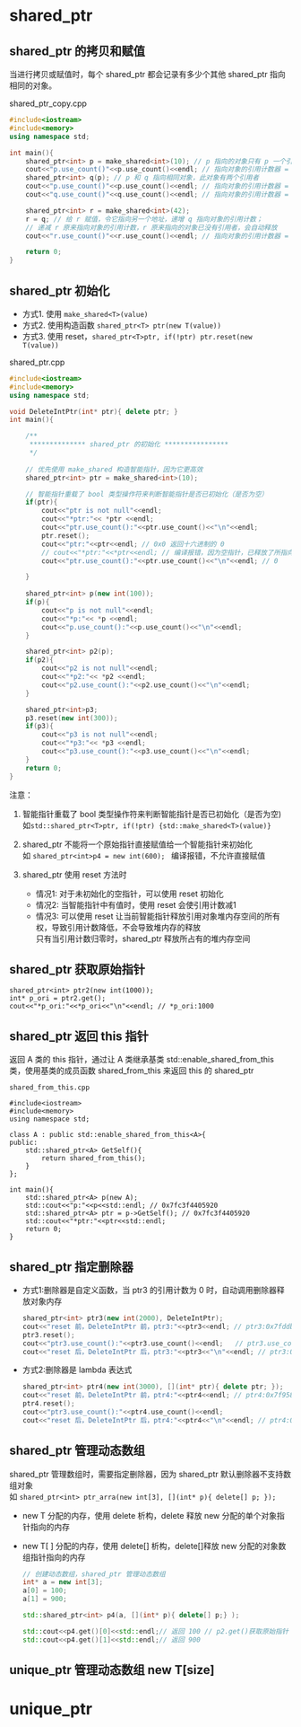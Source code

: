 # shared_ptr 

## shared_ptr 的拷贝和赋值
当进行拷贝或赋值时，每个 shared_ptr 都会记录有多少个其他 shared_ptr 指向相同的对象。

shared_ptr_copy.cpp
```.cpp
#include<iostream>
#include<memory>
using namespace std;

int main(){
	shared_ptr<int> p = make_shared<int>(10); // p 指向的对象只有 p 一个引用者
	cout<<"p.use_count()"<<p.use_count()<<endl; // 指向对象的引用计数器 = 1
	shared_ptr<int> q(p); // p 和 q 指向相同对象，此对象有两个引用者
	cout<<"p.use_count()"<<p.use_count()<<endl; // 指向对象的引用计数器 = 2
	cout<<"q.use_count()"<<q.use_count()<<endl; // 指向对象的引用计数器 = 2

	shared_ptr<int> r = make_shared<int>(42); 
	r = q; // 给 r 赋值，令它指向另一个地址，递增 q 指向对象的引用计数；
	// 递减 r 原来指向对象的引用计数，r 原来指向的对象已没有引用者，会自动释放
	cout<<"r.use_count()"<<r.use_count()<<endl; // 指向对象的引用计数器 = 3 

	return 0;
}
```
	
## shared_ptr 初始化
* 方式1. 使用 `make_shared<T>(value)`
* 方式2. 使用构造函数 `shared_ptr<T> ptr(new T(value))`
* 方式3. 使用 reset，`shared_ptr<T>ptr, if(!ptr) ptr.reset(new T(value))`

shared_ptr.cpp
```.cpp
#include<iostream>
#include<memory>
using namespace std;

void DeleteIntPtr(int* ptr){ delete ptr; }
int main(){

	/**
	 ************** shared_ptr 的初始化 ****************
	 */
	
	// 优先使用 make_shared 构造智能指针，因为它更高效
	shared_ptr<int> ptr = make_shared<int>(10);

	// 智能指针重载了 bool 类型操作符来判断智能指针是否已初始化（是否为空）
	if(ptr){ 
		cout<<"ptr is not null"<<endl; 
		cout<<"*ptr:"<< *ptr <<endl;
		cout<<"ptr.use_count():"<<ptr.use_count()<<"\n"<<endl;
		ptr.reset();
		cout<<"ptr:"<<ptr<<endl; // 0x0 返回十六进制的 0
		// cout<<"*ptr:"<<*ptr<<endl; // 编译报错，因为空指针，已释放了所指向对象的堆内存空间
		cout<<"ptr.use_count():"<<ptr.use_count()<<"\n"<<endl; // 0

	}
	
	shared_ptr<int> p(new int(100));
	if(p){ 
		cout<<"p is not null"<<endl; 
		cout<<"*p:"<< *p <<endl;
		cout<<"p.use_count():"<<p.use_count()<<"\n"<<endl;
	}

	shared_ptr<int> p2(p);
	if(p2){ 
		cout<<"p2 is not null"<<endl; 
		cout<<"*p2:"<< *p2 <<endl;
		cout<<"p2.use_count():"<<p2.use_count()<<"\n"<<endl;
	}

	shared_ptr<int>p3;
	p3.reset(new int(300));
	if(p3){ 
		cout<<"p3 is not null"<<endl; 
		cout<<"*p3:"<< *p3 <<endl;
		cout<<"p3.use_count():"<<p3.use_count()<<"\n"<<endl;
	}
	return 0;
}
```

注意：
1. 智能指针重载了 bool 类型操作符来判断智能指针是否已初始化（是否为空)<br>
   如`std::shared_ptr<T>ptr, if(!ptr) {std::make_shared<T>(value)}`<br>
   
2. shared_ptr 不能将一个原始指针直接赋值给一个智能指针来初始化<br>
   如 `shared_ptr<int>p4 = new int(600); ` 编译报错，不允许直接赋值<br>
   
3. shared_ptr 使用 reset 方法时<br>
	* 情况1: 对于未初始化的空指针，可以使用 reset 初始化<br>
	* 情况2: 当智能指针中有值时，使用 reset 会使引用计数减1<br>
	* 情况3: 可以使用 reset 让当前智能指针释放引用对象堆内存空间的所有权，导致引用计数降低，不会导致堆内存的释放<br>
			只有当引用计数归零时，shared_ptr 释放所占有的堆内存空间<br>
	 
## shared_ptr 获取原始指针

	shared_ptr<int> ptr2(new int(1000));
	int* p_ori = ptr2.get();
	cout<<"*p_ori:"<<*p_ori<<"\n"<<endl; // *p_ori:1000
	
## shared_ptr 返回 this 指针
返回 A 类的 this 指针，通过让 A 类继承基类 std::enable_shared_from_this<T> 类，使用基类的成员函数 shared_from_this 来返回 this 的 shared_ptr
	
	shared_from_this.cpp
	
	#include<iostream>
	#include<memory>
	using namespace std;

	class A : public std::enable_shared_from_this<A>{
	public:
		std::shared_ptr<A> GetSelf(){
			return shared_from_this();
		}
	};

	int main(){
		std::shared_ptr<A> p(new A);
		std::cout<<"p:"<<p<<std::endl; // 0x7fc3f4405920
		std::shared_ptr<A> ptr = p->GetSelf(); // 0x7fc3f4405920
		std::cout<<"*ptr:"<<ptr<<std::endl;
		return 0;
	}
	
	
	
## shared_ptr 指定删除器
* 方式1:删除器是自定义函数，当 ptr3 的引用计数为 0 时，自动调用删除器释放对象内存
	
	```.cpp
	shared_ptr<int> ptr3(new int(2000), DeleteIntPtr); 
	cout<<"reset 前，DeleteIntPtr 前，ptr3:"<<ptr3<<endl; // ptr3:0x7fddb34059b0
	ptr3.reset(); 
	cout<<"ptr3.use_count():"<<ptr3.use_count()<<endl;   // ptr3.use_count():0
	cout<<"reset 后，DeleteIntPtr 后，ptr3:"<<ptr3<<"\n"<<endl; // ptr3:0x0，表示空指针，已释放对象内存
	```

* 方式2:删除器是 lambda 表达式

	```.cpp
	shared_ptr<int> ptr4(new int(3000), [](int* ptr){ delete ptr; });
	cout<<"reset 前，DeleteIntPtr 前，ptr4:"<<ptr4<<endl; // ptr4:0x7f9588c059b0
	ptr4.reset(); 
	cout<<"ptr3.use_count():"<<ptr4.use_count()<<endl;   
	cout<<"reset 后，DeleteIntPtr 后，ptr4:"<<ptr4<<"\n"<<endl; // ptr4:0x0
	```
	
## shared_ptr 管理动态数组
shared_ptr 管理数组时，需要指定删除器，因为 shared_ptr 默认删除器不支持数组对象<br>
如 `shared_ptr<int> ptr_arra(new int[3], [](int* p){ delete[] p; });`

* new T 分配的内存，使用 delete 析构，delete 释放 new 分配的单个对象指针指向的内存
* new T[ ] 分配的内存，使用 delete[] 析构，delete[]释放 new 分配的对象数组指针指向的内存

	```.cpp
	// 创建动态数组，shared_ptr 管理动态数组
	int* a = new int[3];
	a[0] = 100;
	a[1] = 900;
	
    std::shared_ptr<int> p4(a, [](int* p){ delete[] p;} );

    std::cout<<p4.get()[0]<<std::endl;// 返回 100 // p2.get()获取原始指针 a
    std::cout<<p4.get()[1]<<std::endl;// 返回 900
	```
## unique_ptr 管理动态数组 new T[size]
# unique_ptr
